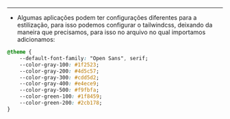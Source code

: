 ___
- Algumas aplicações podem ter configurações diferentes para a estilização, para isso podemos configurar o tailwindcss, deixando da maneira que precisamos, para isso no arquivo no qual importamos adicionamos:
```css
@theme {
	--default-font-family: "Open Sans", serif;
	--color-gray-100: #1f2523; 
	--color-gray-200: #4d5c57; 
	--color-gray-300: #cdd5d2; 
	--color-gray-400: #e4ece9; 
	--color-gray-500: #f9fbfa; 
	--color-green-100: #1f8459; 
	--color-green-200: #2cb178;
}
```